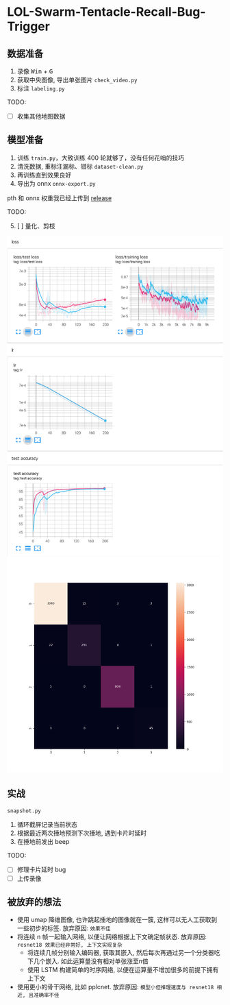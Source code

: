 # LOL-Swarm-Tentacle-Recall-Bug-Trigger 

## 数据准备

1. 录像 <kbd>Win</kbd> + <kbd>G</kbd>
2. 获取中央图像, 导出单张图片 `check_video.py`
3. 标注 `labeling.py`

TODO: 

- [ ] 收集其他地图数据

## 模型准备

1. 训练 `train.py`，大致训练 400 轮就够了，没有任何花哨的技巧
2. 清洗数据, 重标注漏标、错标 `dataset-clean.py`
3. 再训练直到效果良好
4. 导出为 onnx `onnx-export.py`

pth 和 onnx 权重我已经上传到 [release](https://github.com/myuanz/LOL-Swarm-Tentacle-Recall-Bug-Trigger/releases)

TODO:

5. [ ] 量化、剪枝


![训练日志](static/train_log.png)
![混淆矩阵](static/conf_mtx.png)

## 实战

`snapshot.py`

1. 循环截屏记录当前状态
2. 根据最近两次捶地预测下次捶地, 遇到卡片时延时
3. 在捶地前发出 beep

TODO: 

- [ ] 修理卡片延时 bug
- [ ] 上传录像

## 被放弃的想法

- 使用 umap 降维图像, 也许跳起捶地的图像就在一簇, 这样可以无人工获取到一些初步的标签. 放弃原因: `效果不佳`
- 将连续 n 帧一起输入网络, 以便让网络根据上下文确定帧状态. 放弃原因: `resnet18 效果已经非常好, 上下文实现复杂`
  - 将连续几帧分别输入编码器, 获取其嵌入, 然后每次再通过另一个分类器吃下几个嵌入. 如此运算量没有相对单张涨至n倍
  - 使用 LSTM 构建简单的时序网络, 以便在运算量不增加很多的前提下拥有上下文
- 使用更小的骨干网络, 比如 pplcnet. 放弃原因: `模型小但推理速度与 resnet18 相近, 且准确率不佳`

